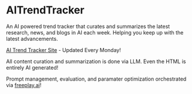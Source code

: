 # AITrendTracker
An AI powered trend tracker that curates and summarizes the latest research, news, and blogs in AI each week. Helping you keep up with the latest advancements.

[AI Trend Tracker Site](https://jeremysilva1098.github.io/AITrendTracker) - Updated Every Monday!

All content curation and summarization is done via LLM. Even the HTML is entirely AI generated!

Prompt management, evaluation, and paramater optimization orchestrated via [freeplay.ai](https://freeplay.ai/)!